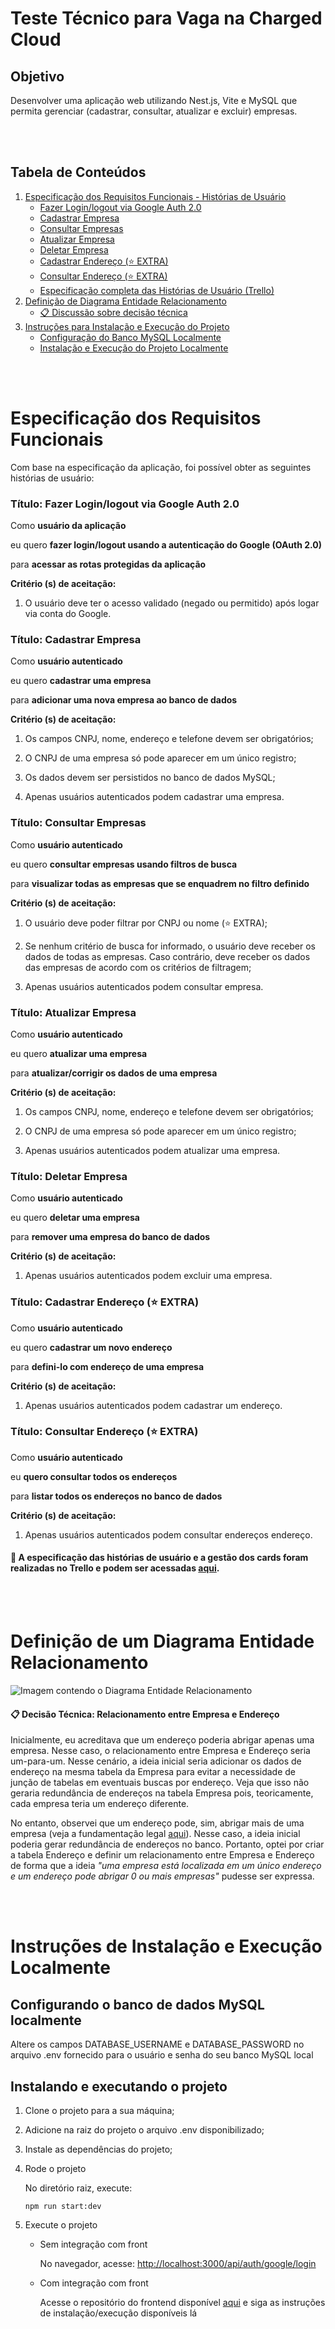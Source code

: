 # Teste Técnico para Vaga na Charged Cloud

## Objetivo
Desenvolver uma aplicação web utilizando Nest.js, Vite e MySQL que permita gerenciar (cadastrar, consultar, atualizar e excluir) empresas.

<br></br>
## Tabela de Conteúdos

1. [Especificação dos Requisitos Funcionais - Histórias de Usuário](#Especificação-dos-Requisitos-Funcionais)
    - [Fazer Login/logout via Google Auth 2.0](#Fazer-Login/logout-via-Google-Auth-2.0)
    - [Cadastrar Empresa](#Cadastrar-Empresa)
    - [Consultar Empresas](#Consultar-Empresas)
    - [Atualizar Empresa](#Atualizar-Empresa)
    - [Deletar Empresa](#Deletar-Empresa)
    - [Cadastrar Endereço (⭐ EXTRA)](#Cadastrar-Endereço-(⭐-EXTRA))
    - [Consultar Endereço (⭐ EXTRA)](#Consultar-Endereço-(⭐-EXTRA))
    - [Especificação completa das Histórias de Usuário (Trello)](#-A-especificação-das-histórias-de-usuário-e-a-gestão-dos-cards-foram-realizadas-no-trello-e-podem-ser-acessadas-aqui)
2. [Definição de Diagrama Entidade Relacionamento](#Definição-de-um-Diagrama-Entidade-Relacionamento)
    - [📋 Discussão sobre decisão técnica](#-Decisão-Técnica-Relacionamento-entre-Empresa-e-Endereço)
3. [Instruções para Instalação e Execução do Projeto](#Instruções-de-Execução-e-Execução-Localmente)
    - [Configuração do Banco MySQL Localmente](#-Configurando-o-banco-de-dados-MySQL-localmente)
    - [Instalação e Execução do Projeto Localmente](#-Instalando-e-executando-o-projeto)

<br></br>
# Especificação dos Requisitos Funcionais

Com base na especificação da aplicação, foi possível obter as seguintes histórias de usuário:

### Título: Fazer Login/logout via Google Auth 2.0

Como **usuário da aplicação**

eu quero **fazer login/logout usando a autenticação do Google (OAuth 2.0)**

para **acessar as rotas protegidas da aplicação**

**Critério (s) de aceitação:**

1. O usuário deve ter o acesso validado (negado ou permitido) após logar via conta do Google.


### Título: Cadastrar Empresa

Como **usuário autenticado**

eu quero **cadastrar uma empresa**

para **adicionar uma nova empresa ao banco de dados**

**Critério (s) de aceitação:**

1. Os campos CNPJ, nome, endereço e telefone devem ser obrigatórios;

2. O CNPJ de uma empresa só pode aparecer em um único registro;

3. Os dados devem ser persistidos no banco de dados MySQL;

4. Apenas usuários autenticados podem cadastrar uma empresa.


### Título: Consultar Empresas

Como **usuário autenticado**

eu quero **consultar empresas usando filtros de busca**

para **visualizar todas as empresas que se enquadrem no filtro definido**

**Critério (s) de aceitação:**

1. O usuário deve poder filtrar por CNPJ ou nome (⭐ EXTRA);

1. Se nenhum critério de busca for informado, o usuário deve receber os dados de todas as empresas. Caso contrário, deve receber os dados das empresas de acordo com os critérios de filtragem;

2. Apenas usuários autenticados podem consultar empresa.


### Título: Atualizar Empresa

Como **usuário autenticado**

eu quero **atualizar uma empresa**

para **atualizar/corrigir os dados de uma empresa**

**Critério (s) de aceitação:**

1. Os campos CNPJ, nome, endereço e telefone devem ser obrigatórios;

2. O CNPJ de uma empresa só pode aparecer em um único registro;

3. Apenas usuários autenticados podem atualizar uma empresa.


### Título: Deletar Empresa

Como **usuário autenticado**

eu quero **deletar uma empresa**

para **remover uma empresa do banco de dados**

**Critério (s) de aceitação:**

1. Apenas usuários autenticados podem excluir uma empresa.


### Título: Cadastrar Endereço (⭐ EXTRA)

Como **usuário autenticado**

eu quero **cadastrar um novo endereço**

para **defini-lo com endereço de uma empresa**

**Critério (s) de aceitação:**

1. Apenas usuários autenticados podem cadastrar um endereço.


### Título: Consultar Endereço (⭐ EXTRA)

Como **usuário autenticado**

eu **quero consultar todos os endereços**

para **listar todos os endereços no banco de dados**

**Critério (s) de aceitação:**

1. Apenas usuários autenticados podem consultar endereços endereço.

#### 🔗 A especificação das histórias de usuário e a gestão dos cards foram realizadas no Trello e podem ser acessadas [aqui](https://trello.com/invite/b/674487f82f09cfbb7a39a1e1/ATTI0142def8be8178ae2f1e1993f4599bdbDBA6962E/desafio-charged-cloud-backend).



<br></br>
# Definição de um Diagrama Entidade Relacionamento

![Imagem contendo o Diagrama Entidade Relacionamento](<documentation/Diagrama Entidade Relacionamento.jpg>)

#### 📋 Decisão Técnica: Relacionamento entre Empresa e Endereço

Inicialmente, eu acreditava que um endereço poderia abrigar apenas uma empresa. Nesse caso, o relacionamento entre Empresa e Endereço seria um-para-um. Nesse cenário, a ideia inicial seria adicionar os dados de endereço na mesma tabela da Empresa para evitar a necessidade de junção de tabelas em eventuais buscas por endereço. Veja que isso não geraria redundância de endereços na tabela Empresa pois, teoricamente, cada empresa teria um endereço diferente.

No entanto, observei que um endereço pode, sim, abrigar mais de uma empresa (veja a fundamentação legal [aqui](https://www.jlramos.com.br/blog/e-possivel-ter-duas-ou-mais-empresas-no-mesmo-endereco-entenda-regras-e-limitacoes/)). Nesse caso, a ideia inicial poderia gerar redundância de endereços no banco. Portanto, optei por criar a tabela Endereço e definir um relacionamento entre Empresa e Endereço de forma que a ideia *"uma empresa está localizada em um único endereço e um endereço pode abrigar 0 ou mais empresas"* pudesse ser expressa.


<br></br>
# Instruções de Instalação e Execução Localmente

## Configurando o banco de dados MySQL localmente
Altere os campos DATABASE_USERNAME e DATABASE_PASSWORD no arquivo .env fornecido para o usuário e senha do seu banco MySQL local

## Instalando e executando o projeto
1. Clone o projeto para a sua máquina;
2. Adicione na raiz do projeto o arquivo .env disponibilizado;
3. Instale as dependências do projeto;
4. Rode o projeto
    
    No diretório raiz, execute:
    ```
    npm run start:dev
    ```
5. Execute o projeto
    - Sem integração com front
    
        No navegador, acesse: [http://localhost:3000/api/auth/google/login](http://localhost:3000/api/auth/google/login)
    
    - Com integração com front
        
        Acesse o repositório do frontend disponível [aqui](https://github.com/danielosilva1/desafio-charged-cloud-frontend) e siga as instruções de instalação/execução disponíveis lá